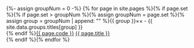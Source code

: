 <!--
     this is an include so that the long Liquid template code does not
     exceed the markdownlint limit on line lengths, but still allowing
     `markdownlint` to lint the rest of `../index.md`.
     The template is all on one line to prevent injecting extra newlines
     (paragraphs) in the generated ../_site/index.html page
     which we end up with if we format this source more nicely with
     newlines
-->
{%- assign groupNum = 0 -%}
{% for page in site.pages %}{% if page.set %}{% if page.set > groupNum %}{% assign groupNum = page.set %}{% assign group = groupNum | append: "" %}<span class="group group{{group}}" title="{{ site.data.groups.descriptions[group] }}">{{ group }}&times;&times;</span> - <span title="{{ site.data.groups.descriptions[group] }}">{{ site.data.groups.titles[group] }}</span><br>{% endif %}<a class="status-code group{{group}}" href="./{{ page.code }}">{{ page.code }}</a> <a href="./{{ page.code }}">{{ page.title }}</a><br>{% endif %}{% endfor %}
